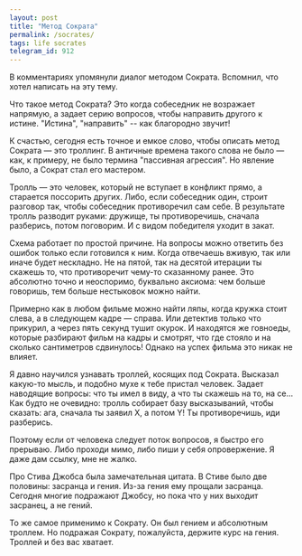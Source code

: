 ```yaml
---
layout: post
title: "Метод Сократа"
permalink: /socrates/
tags: life socrates
telegram_id: 912
---
```


В комментариях упомянули диалог методом Сократа. Вспомнил, что хотел написать на
эту тему.

Что такое метод Сократа? Это когда собеседник не возражает напрямую, а задает
серию вопросов, чтобы направить другого к истине. "Истина", "направить" -- как
благородно звучит!

К счастью, сегодня есть точное и емкое слово, чтобы описать метод Сократа — это
троллинг. В античные времена такого слова не было — как, к примеру, не было
термина "пассивная агрессия". Но явление было, а Сократ стал его мастером.

Тролль — это человек, который не вступает в конфликт прямо, а старается
поссорить других. Либо, если собеседник один, строит разговор так, чтобы
собеседник противоречил сам себе. В результате тролль разводит руками: дружище,
ты противоречишь, сначала разберись, потом поговорим. И с видом победителя
уходит в закат.

Схема работает по простой причине. На вопросы можно ответить без ошибок только
если готовился к ним. Когда отвечаешь вживую, так или иначе будет нескладно. Не
на пятой, так на десятой итерации ты скажешь то, что противоречит чему-то
сказанному ранее. Это абсолютно точно и неоспоримо, буквально аксиома: чем больше
говоришь, тем больше нестыковок можно найти.

Примерно как в любом фильме можно найти ляпы, когда кружка стоит слева, а в
следующем кадре — справа. Или детектив только что прикурил, а через пять секунд
тушит окурок. И находятся же говноеды, которые разбирают фильм на кадры и
смотрят, что где стояло и на сколько сантиметров сдвинулось! Однако на успех
фильма это никак не влияет.

Я давно научился узнавать троллей, косящих под Сократа. Высказал какую-то мысль,
и подобно мухе к тебе пристал человек. Задает наводящие вопросы: что ты имел в
виду, а что ты скажешь на то, на се... Как будто не очевидно: тролль собирает
базу высказываний, чтобы сказать: ага, сначала ты заявил X, а потом Y! Ты
противоречишь, иди разберись.

Поэтому если от человека следует поток вопросов, я быстро его прерываю. Либо
проходи мимо, либо пиши у себя опровержение. Я даже дам ссылку, мне не жалко.

Про Стива Джобса была замечательная цитата. В Стиве было две половины: засранца
и гения. Из-за гения ему прощали засранца. Сегодня многие подражают Джобсу, но
пока что у них выходит засранец, а не гений.

То же самое применимо к Сократу. Он был гением и абсолютным троллем. Но подражая
Сократу, пожалуйста, держите курс на гения. Троллей и без вас хватает.
